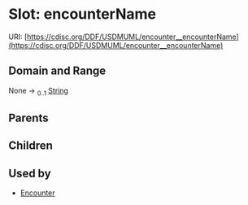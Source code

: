 
# Slot: encounterName




URI: [https://cdisc.org/DDF/USDMUML/encounter__encounterName](https://cdisc.org/DDF/USDMUML/encounter__encounterName)


## Domain and Range

None &#8594;  <sub>0..1</sub> [String](types/String.md)

## Parents


## Children


## Used by

 * [Encounter](Encounter.md)

